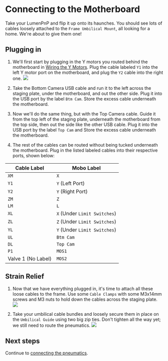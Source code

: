 # Connecting to the Motherboard

Take your LumenPnP and flip it up onto its haunches. You should see lots of cables loosely attached to the `Frame Umbilical Mount`, all looking for a home. We're about to give them one!

## Plugging in

1. We'll first start by plugging in the Y motors you routed behind the motherboard in [Wiring the Y Motors](../wiring-y-motors/index.md). Plug the cable labeled `Y1` into the left Y motor port on the motherboard, and plug the `Y2` cable into the right one.
  ![](images/IMG_0766.webp)

1. Take the Bottom Camera USB cable and run it to the left across the staging plate, under the motherboard, and out the other side. Plug it into the USB port by the label `Btm Cam`. Store the excess cable underneath the motherboard.

2. Now we'll do the same thing, but with the Top Camera cable. Guide it from the top left of the staging plate, underneath the motherboard from the top side, then out the side like the other USB cable. Plug it into the USB port by the label `Top Cam` and Store the excess cable underneath the motherboard.

3. The rest of the cables can be routed without being tucked underneath the motherboard. Plug in the listed labeled cables into their respective ports, shown below:

| Cable Label        | Mobo Label                    |
| ------------------ | ----------------------------- |
| `XM`               | `X`                           |
| `Y1`               | `Y` (Left Port)               |
| `Y2`               | `Y` (Right Port)              |
| `ZM`               | `Z`                           |
| `LM`               | `L`                           |
| `XL`               | `X`  (Under `Limit Switches`) |
| `ZL`               | `Z`  (Under `Limit Switches`) |
| `YL`               | `Y`  (Under `Limit Switches`) |
| `UL`               | `Btm Cam`                     |
| `DL`               | `Top Cam`                     |
| `P1`               | `MOS1`                        |
| Valve 1 (No Label) | `MOS2`                        |

## Strain Relief

1. Now that we have everything plugged in, it's time to attach all these loose cables to the frame. Use some `Cable Clamps` with some M3x14mm screws and M3 nuts to hold down the cables across the staging plate.
  ![](images/IMG_0834.webp)

2. Take your umbilical cable bundles and loosely secure them in place on the `Umbilical Guide` using two big zip ties. Don't tighten all the way yet; we still need to route the pneumatics.
  ![](images/IMG_0826.webp)

## Next steps

Continue to [connecting the pneumatics](../connecting-pneumatics/index.md).
